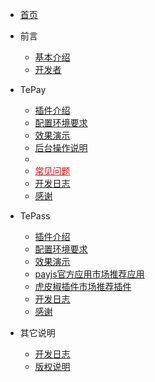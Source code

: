 - [首页](/#/)

- 前言
  - [基本介绍](/README?id=探索个人支付解决方案)
  - [开发者](/README?id=开发者)

- TePay
  - [插件介绍](/tepay?id=插件介绍)
  - [配置环境要求](/tepay?id=配置环境要求)
  - [效果演示](/tepay?id=效果演示)
  - [后台操作说明](/tepay?id=后台操作说明)
  - <li ><a style="color:red" href="/tepay?id=常见问题">常见问题</a></li>
  - [开发日志](/tepay?id=开发日志)
  - [感谢](/tepay?id=感谢)
  
  
- TePass
  - [插件介绍](/tepass?id=插件介绍)
  - [配置环境要求](/tepass?id=配置环境要求)
  - [效果演示](/tepass?id=效果演示)
  - [payjs官方应用市场推荐应用](/tepass?id=payjs官方应用市场推荐应用)
  - [虎皮椒插件市场推荐插件](/tepass?id=虎皮椒插件市场推荐插件)
  - [开发日志](/tepass?id=开发日志)
  - [感谢](/tepass?id=感谢)

  
- 其它说明
  - [开发日志](/others?id=开发日志)
  - [版权说明](/others?id=版权说明)
